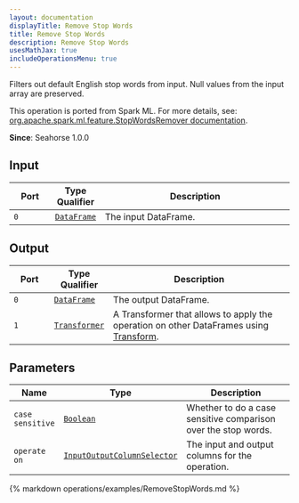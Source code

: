 ```yaml
---
layout: documentation
displayTitle: Remove Stop Words
title: Remove Stop Words
description: Remove Stop Words
usesMathJax: true
includeOperationsMenu: true
---
```

Filters out default English stop words from input. Null values from the input array are preserved.

This operation is ported from Spark ML. For more details, see: <a target="_blank" href="http://spark.apache.org/docs/1.6.0/api/scala/index.html#org.apache.spark.ml.feature.StopWordsRemover">org.apache.spark.ml.feature.StopWordsRemover documentation</a>.

**Since**: Seahorse 1.0.0

## Input


<table>
<thead>
<tr>
<th style="width:15%">Port</th>
<th style="width:15%">Type Qualifier</th>
<th style="width:70%">Description</th>
</tr>
</thead>
<tbody>
    <tr><td><code>0</code></td><td><code><a href="../classes/dataframe.html">DataFrame</a></code></td><td>The input DataFrame.</td></tr>
</tbody>
</table>


## Output


<table>
<thead>
<tr>
<th style="width:15%">Port</th>
<th style="width:15%">Type Qualifier</th>
<th style="width:70%">Description</th>
</tr>
</thead>
<tbody>
    <tr><td><code>0</code></td><td><code><a href="../classes/dataframe.html">DataFrame</a></code></td><td>The output DataFrame.</td></tr><tr><td><code>1</code></td><td><code><a href="../classes/transformer.html">Transformer</a></code></td><td>A Transformer that allows to apply the operation on other DataFrames using <a href="transform.html">Transform</a>.</td></tr>
</tbody>
</table>


## Parameters


<table class="table">
<thead>
<tr>
<th style="width:15%">Name</th>
<th style="width:15%">Type</th>
<th style="width:70%">Description</th>
</tr>
</thead>
<tbody>

<tr>
<td><code>case sensitive</code></td>
<td><code><a href="../parameter_types.html#boolean">Boolean</a></code></td>
<td>Whether to do a case sensitive comparison over the stop words.</td>
</tr>

<tr>
<td><code>operate on</code></td>
<td><code><a href="../parameter_types.html#input-output-column-selector">InputOutputColumnSelector</a></code></td>
<td>The input and output columns for the operation.</td>
</tr>

</tbody>
</table>


{% markdown operations/examples/RemoveStopWords.md %}
